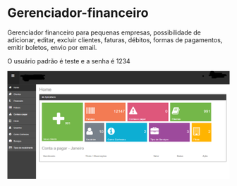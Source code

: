 # Gerenciador-financeiro
Gerenciador financeiro para pequenas empresas, possibilidade de adicionar, editar, excluir clientes, faturas, débitos, formas de
pagamentos, emitir boletos, envio por email.

O usuário padrão é teste e a senha é 1234

<img src="gerenciador.png">
